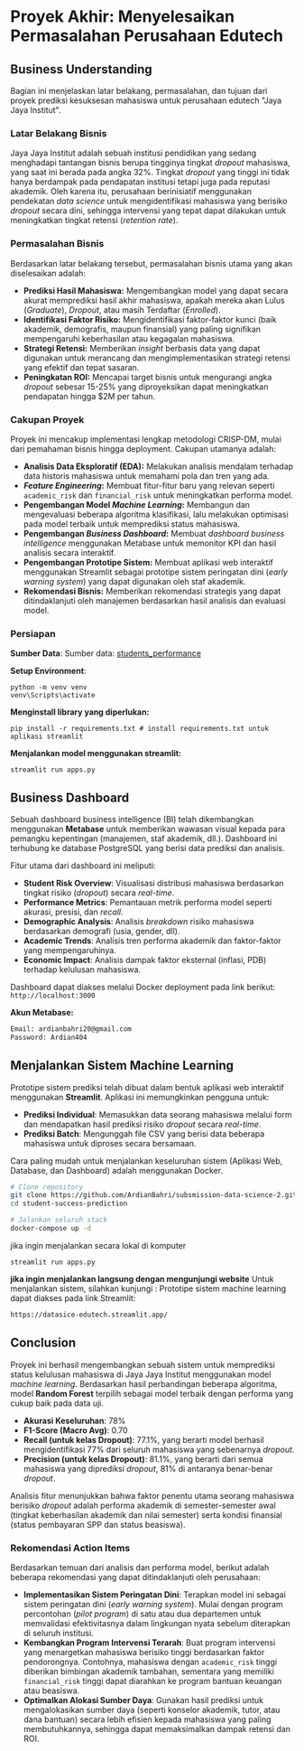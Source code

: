 # Proyek Akhir: Menyelesaikan Permasalahan Perusahaan Edutech

## Business Understanding
Bagian ini menjelaskan latar belakang, permasalahan, dan tujuan dari proyek prediksi kesuksesan mahasiswa untuk perusahaan edutech "Jaya Jaya Institut".

### Latar Belakang Bisnis
Jaya Jaya Institut adalah sebuah institusi pendidikan yang sedang menghadapi tantangan bisnis berupa tingginya tingkat *dropout* mahasiswa, yang saat ini berada pada angka 32%. Tingkat *dropout* yang tinggi ini tidak hanya berdampak pada pendapatan institusi tetapi juga pada reputasi akademik. Oleh karena itu, perusahaan berinisiatif menggunakan pendekatan *data science* untuk mengidentifikasi mahasiswa yang berisiko *dropout* secara dini, sehingga intervensi yang tepat dapat dilakukan untuk meningkatkan tingkat retensi (*retention rate*).

### Permasalahan Bisnis
Berdasarkan latar belakang tersebut, permasalahan bisnis utama yang akan diselesaikan adalah:
* **Prediksi Hasil Mahasiswa:** Mengembangkan model yang dapat secara akurat memprediksi hasil akhir mahasiswa, apakah mereka akan Lulus (*Graduate*), *Dropout*, atau masih Terdaftar (*Enrolled*).
* **Identifikasi Faktor Risiko:** Mengidentifikasi faktor-faktor kunci (baik akademik, demografis, maupun finansial) yang paling signifikan mempengaruhi keberhasilan atau kegagalan mahasiswa.
* **Strategi Retensi:** Memberikan *insight* berbasis data yang dapat digunakan untuk merancang dan mengimplementasikan strategi retensi yang efektif dan tepat sasaran.
* **Peningkatan ROI:** Mencapai target bisnis untuk mengurangi angka *dropout* sebesar 15-25% yang diproyeksikan dapat meningkatkan pendapatan hingga $2M per tahun.

### Cakupan Proyek
Proyek ini mencakup implementasi lengkap metodologi CRISP-DM, mulai dari pemahaman bisnis hingga deployment. Cakupan utamanya adalah:
* **Analisis Data Eksploratif (EDA):** Melakukan analisis mendalam terhadap data historis mahasiswa untuk memahami pola dan tren yang ada.
* ***Feature Engineering*:** Membuat fitur-fitur baru yang relevan seperti `academic_risk` dan `financial_risk` untuk meningkatkan performa model.
* **Pengembangan Model *Machine Learning*:** Membangun dan mengevaluasi beberapa algoritma klasifikasi, lalu melakukan optimisasi pada model terbaik untuk memprediksi status mahasiswa.
* **Pengembangan *Business Dashboard*:** Membuat *dashboard business intelligence* menggunakan Metabase untuk memonitor KPI dan hasil analisis secara interaktif.
* **Pengembangan Prototipe Sistem:** Membuat aplikasi web interaktif menggunakan Streamlit sebagai prototipe sistem peringatan dini (*early warning system*) yang dapat digunakan oleh staf akademik.
* **Rekomendasi Bisnis:** Memberikan rekomendasi strategis yang dapat ditindaklanjuti oleh manajemen berdasarkan hasil analisis dan evaluasi model.

### Persiapan

**Sumber Data**:
Sumber data: [students_performance](https://github.com/dicodingacademy/dicoding_dataset/blob/main/students_performance/README.md)

**Setup Environment**:
```
python -m venv venv
venv\Scripts\activate
```

**Menginstall library yang diperlukan:**
```
pip install -r requirements.txt # install requirements.txt untuk aplikasi streamlit
```

**Menjalankan model menggunakan streamlit:**
```
streamlit run apps.py
```

## Business Dashboard
Sebuah dashboard business intelligence (BI) telah dikembangkan menggunakan **Metabase** untuk memberikan wawasan visual kepada para pemangku kepentingan (manajemen, staf akademik, dll.). Dashboard ini terhubung ke database PostgreSQL yang berisi data prediksi dan analisis.

Fitur utama dari dashboard ini meliputi:
-   **Student Risk Overview**: Visualisasi distribusi mahasiswa berdasarkan tingkat risiko (*dropout*) secara *real-time*.
-   **Performance Metrics**: Pemantauan metrik performa model seperti akurasi, presisi, dan *recall*.
-   **Demographic Analysis**: Analisis *breakdown* risiko mahasiswa berdasarkan demografi (usia, gender, dll).
-   **Academic Trends**: Analisis tren performa akademik dan faktor-faktor yang mempengaruhinya.
-   **Economic Impact**: Analisis dampak faktor eksternal (inflasi, PDB) terhadap kelulusan mahasiswa.

Dashboard dapat diakses melalui Docker deployment pada link berikut: `http://localhost:3000`

**Akun Metabase:**
```bash
Email: ardianbahri20@gmail.com
Password: Ardian404
```

## Menjalankan Sistem Machine Learning
Prototipe sistem prediksi telah dibuat dalam bentuk aplikasi web interaktif menggunakan **Streamlit**. Aplikasi ini memungkinkan pengguna untuk:

-   **Prediksi Individual**: Memasukkan data seorang mahasiswa melalui form dan mendapatkan hasil prediksi risiko *dropout* secara *real-time*.
-   **Prediksi Batch**: Mengunggah file CSV yang berisi data beberapa mahasiswa untuk diproses secara bersamaan.

Cara paling mudah untuk menjalankan keseluruhan sistem (Aplikasi Web, Database, dan Dashboard) adalah menggunakan Docker.

```bash
# Clone repository
git clone https://github.com/ArdianBahri/subsmission-data-science-2.git
cd student-success-prediction

# Jalankan seluruh stack
docker-compose up -d
```

jika ingin menjalankan secara lokal di komputer
```
streamlit run apps.py
```

**jika ingin menjalankan langsung dengan mengunjungi website**
Untuk menjalankan sistem, silahkan kunjungi :
Prototipe sistem machine learning dapat diakses pada link Streamlit: 
```bash 
https://datasice-edutech.streamlit.app/
```
## Conclusion
Proyek ini berhasil mengembangkan sebuah sistem untuk memprediksi status kelulusan mahasiswa di Jaya Jaya Institut menggunakan model *machine learning*. Berdasarkan hasil perbandingan beberapa algoritma, model **Random Forest** terpilih sebagai model terbaik dengan performa yang cukup baik pada data uji.

-   **Akurasi Keseluruhan**: 78%
-   **F1-Score (Macro Avg)**: 0.70
-   **Recall (untuk kelas Dropout)**: 77.1%, yang berarti model berhasil mengidentifikasi 77% dari seluruh mahasiswa yang sebenarnya *dropout*.
-   **Precision (untuk kelas Dropout)**: 81.1%, yang berarti dari semua mahasiswa yang diprediksi *dropout*, 81% di antaranya benar-benar *dropout*.

Analisis fitur menunjukkan bahwa faktor penentu utama seorang mahasiswa berisiko *dropout* adalah performa akademik di semester-semester awal (tingkat keberhasilan akademik dan nilai semester) serta kondisi finansial (status pembayaran SPP dan status beasiswa).

### Rekomendasi Action Items
Berdasarkan temuan dari analisis dan performa model, berikut adalah beberapa rekomendasi yang dapat ditindaklanjuti oleh perusahaan:

-   **Implementasikan Sistem Peringatan Dini**: Terapkan model ini sebagai sistem peringatan dini (*early warning system*). Mulai dengan program percontohan (*pilot program*) di satu atau dua departemen untuk memvalidasi efektivitasnya dalam lingkungan nyata sebelum diterapkan di seluruh institusi.
-   **Kembangkan Program Intervensi Terarah**: Buat program intervensi yang menargetkan mahasiswa berisiko tinggi berdasarkan faktor pendorongnya. Contohnya, mahasiswa dengan `academic_risk` tinggi diberikan bimbingan akademik tambahan, sementara yang memiliki `financial_risk` tinggi dapat diarahkan ke program bantuan keuangan atau beasiswa.
-   **Optimalkan Alokasi Sumber Daya**: Gunakan hasil prediksi untuk mengalokasikan sumber daya (seperti konselor akademik, tutor, atau dana bantuan) secara lebih efisien kepada mahasiswa yang paling membutuhkannya, sehingga dapat memaksimalkan dampak retensi dan ROI.

